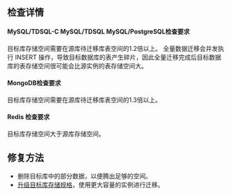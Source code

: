 
## 检查详情
#### MySQL/TDSQL-C MySQL/TDSQL MySQL/PostgreSQL检查要求

目标库存储空间需要在源库待迁移库表空间的1.2倍以上。
全量数据迁移会并发执行 INSERT 操作，导致目标数据库的表产生碎片，因此全量迁移完成后目标数据库的表存储空间很可能会比源实例的表存储空间大。

#### MongoDB检查要求
目标库存储空间需要在源库待迁移库表空间的1.3倍以上。

#### Redis 检查要求

目标库存储空间大于源库存储空间。

## 修复方法
- 删除目标库中的部分数据，以便腾出足够的空间。 
- [升级目标库存储规格](https://cloud.tencent.com/document/product/236/19707)，使用更大容量的实例进行迁移。

